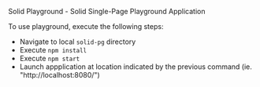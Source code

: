 Solid Playground - Solid Single-Page Playground Application

To use playground, execute the following steps:
- Navigate to local `solid-pg` directory
- Execute `npm install`
- Execute `npm start`
- Launch appplication at location indicated by the previous command (ie. "http://localhost:8080/")
